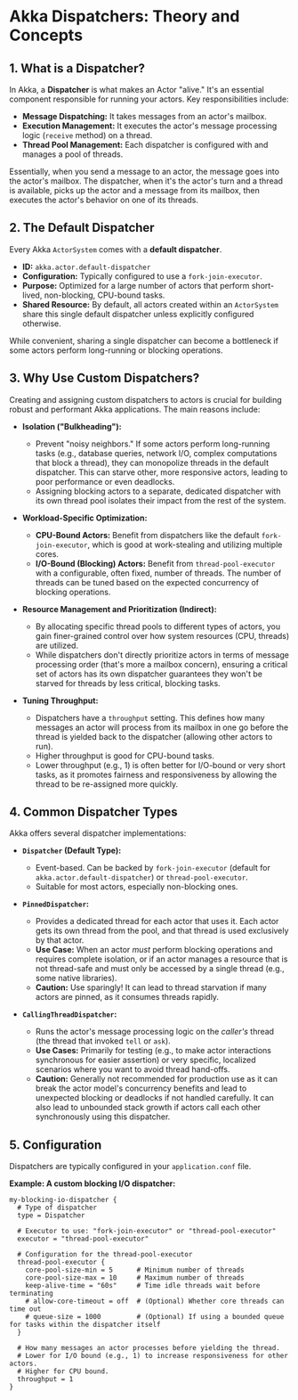 # Akka Dispatchers: Theory and Concepts

## 1. What is a Dispatcher?

In Akka, a **Dispatcher** is what makes an Actor "alive." It's an essential component responsible for running your actors. Key responsibilities include:

-   **Message Dispatching:** It takes messages from an actor's mailbox.
-   **Execution Management:** It executes the actor's message processing logic (`receive` method) on a thread.
-   **Thread Pool Management:** Each dispatcher is configured with and manages a pool of threads.

Essentially, when you send a message to an actor, the message goes into the actor's mailbox. The dispatcher, when it's the actor's turn and a thread is available, picks up the actor and a message from its mailbox, then executes the actor's behavior on one of its threads.

## 2. The Default Dispatcher

Every Akka `ActorSystem` comes with a **default dispatcher**.
-   **ID:** `akka.actor.default-dispatcher`
-   **Configuration:** Typically configured to use a `fork-join-executor`.
-   **Purpose:** Optimized for a large number of actors that perform short-lived, non-blocking, CPU-bound tasks.
-   **Shared Resource:** By default, all actors created within an `ActorSystem` share this single default dispatcher unless explicitly configured otherwise.

While convenient, sharing a single dispatcher can become a bottleneck if some actors perform long-running or blocking operations.

## 3. Why Use Custom Dispatchers?

Creating and assigning custom dispatchers to actors is crucial for building robust and performant Akka applications. The main reasons include:

-   **Isolation ("Bulkheading"):**
    -   Prevent "noisy neighbors." If some actors perform long-running tasks (e.g., database queries, network I/O, complex computations that block a thread), they can monopolize threads in the default dispatcher. This can starve other, more responsive actors, leading to poor performance or even deadlocks.
    -   Assigning blocking actors to a separate, dedicated dispatcher with its own thread pool isolates their impact from the rest of the system.

-   **Workload-Specific Optimization:**
    -   **CPU-Bound Actors:** Benefit from dispatchers like the default `fork-join-executor`, which is good at work-stealing and utilizing multiple cores.
    -   **I/O-Bound (Blocking) Actors:** Benefit from `thread-pool-executor` with a configurable, often fixed, number of threads. The number of threads can be tuned based on the expected concurrency of blocking operations.

-   **Resource Management and Prioritization (Indirect):**
    -   By allocating specific thread pools to different types of actors, you gain finer-grained control over how system resources (CPU, threads) are utilized.
    -   While dispatchers don't directly prioritize actors in terms of message processing order (that's more a mailbox concern), ensuring a critical set of actors has its own dispatcher guarantees they won't be starved for threads by less critical, blocking tasks.

-   **Tuning Throughput:**
    -   Dispatchers have a `throughput` setting. This defines how many messages an actor will process from its mailbox in one go before the thread is yielded back to the dispatcher (allowing other actors to run).
    -   Higher throughput is good for CPU-bound tasks.
    -   Lower throughput (e.g., 1) is often better for I/O-bound or very short tasks, as it promotes fairness and responsiveness by allowing the thread to be re-assigned more quickly.

## 4. Common Dispatcher Types

Akka offers several dispatcher implementations:

-   **`Dispatcher` (Default Type):**
    -   Event-based. Can be backed by `fork-join-executor` (default for `akka.actor.default-dispatcher`) or `thread-pool-executor`.
    -   Suitable for most actors, especially non-blocking ones.

-   **`PinnedDispatcher`:**
    -   Provides a dedicated thread for each actor that uses it. Each actor gets its own thread from the pool, and that thread is used exclusively by that actor.
    -   **Use Case:** When an actor *must* perform blocking operations and requires complete isolation, or if an actor manages a resource that is not thread-safe and must only be accessed by a single thread (e.g., some native libraries).
    -   **Caution:** Use sparingly! It can lead to thread starvation if many actors are pinned, as it consumes threads rapidly.

-   **`CallingThreadDispatcher`:**
    -   Runs the actor's message processing logic on the *caller's* thread (the thread that invoked `tell` or `ask`).
    -   **Use Cases:** Primarily for testing (e.g., to make actor interactions synchronous for easier assertion) or very specific, localized scenarios where you want to avoid thread hand-offs.
    -   **Caution:** Generally not recommended for production use as it can break the actor model's concurrency benefits and lead to unexpected blocking or deadlocks if not handled carefully. It can also lead to unbounded stack growth if actors call each other synchronously using this dispatcher.

## 5. Configuration

Dispatchers are typically configured in your `application.conf` file.

**Example: A custom blocking I/O dispatcher:**

```hocon
my-blocking-io-dispatcher {
  # Type of dispatcher
  type = Dispatcher

  # Executor to use: "fork-join-executor" or "thread-pool-executor"
  executor = "thread-pool-executor"

  # Configuration for the thread-pool-executor
  thread-pool-executor {
    core-pool-size-min = 5      # Minimum number of threads
    core-pool-size-max = 10     # Maximum number of threads
    keep-alive-time = "60s"     # Time idle threads wait before terminating
    # allow-core-timeout = off  # (Optional) Whether core threads can time out
    # queue-size = 1000         # (Optional) If using a bounded queue for tasks within the dispatcher itself
  }

  # How many messages an actor processes before yielding the thread.
  # Lower for I/O bound (e.g., 1) to increase responsiveness for other actors.
  # Higher for CPU bound.
  throughput = 1
}